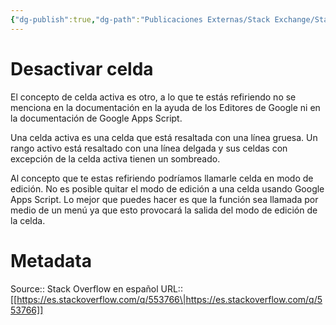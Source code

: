 ```yaml
---
{"dg-publish":true,"dg-path":"Publicaciones Externas/Stack Exchange/Stack Overflow en español/es.stackoverflow.com-553766.md","permalink":"/publicaciones-externas/stack-exchange/stack-overflow-en-espanol/es-stackoverflow-com-553766/","title":"Desactivar celda","hide":true,"noteIcon":"default","created":"2024-04-03T12:49:10.418-06:00","updated":"2024-04-05T16:43:57.974-06:00"}
---
```


# Desactivar celda

El concepto de celda activa es otro, a lo que te estás refiriendo no se menciona en la documentación en la ayuda de los Editores de Google ni en la documentación de Google Apps Script.

Una celda activa es una celda que está resaltada con una línea gruesa. Un rango activo está resaltado con una línea delgada y sus celdas con excepción de la celda activa tienen un sombreado. 

Al concepto que te estas refiriendo podríamos llamarle celda en modo de edición. No es posible quitar el modo de edición a una celda usando Google Apps Script. Lo mejor que puedes hacer es que la función sea llamada por medio de un menú ya que esto provocará la salida del modo de edición de la celda.

# Metadata
Source:: Stack Overflow en español
URL:: [[https://es.stackoverflow.com/q/553766\|https://es.stackoverflow.com/q/553766]]

